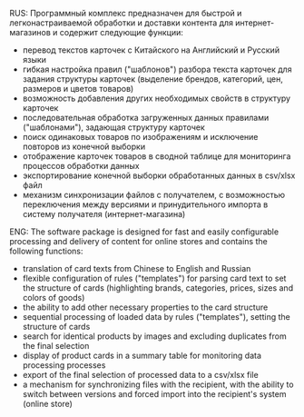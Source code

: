 RUS:
Программный комплекс предназначен для быстрой и легконастраиваемой обработки и доставки контента для интернет-магазинов и содержит следующие функции:

- перевод текстов карточек с Китайского на Английский и Русский языки
- гибкая настройка правил ("шаблонов") разбора текста карточек для задания структуры карточек (выделение брендов, категорий, цен, размеров и цветов товаров)
- возможность добавления других необходимых свойств в структуру карточек
- последовательная обработка загруженных данных правилами ("шаблонами"), задающая структуру карточек
- поиск одинаковых товаров по изображениям и исключение повторов из конечной выборки
- отображение карточек товаров в сводной таблице для мониторинга процессов обработки данных
- экспортирование конечной выборки обработанных данных в csv/xlsx файл
- механизм синхронизации файлов с получателем, с возможностью переключения между версиями и принудительного импорта в систему получателя (интернет-магазина)


ENG:
The software package is designed for fast and easily configurable processing and delivery of content for online stores and contains the following functions:

- translation of card texts from Chinese to English and Russian
- flexible configuration of rules ("templates") for parsing card text to set the structure of cards (highlighting brands, categories, prices, sizes and colors of goods)
- the ability to add other necessary properties to the card structure
- sequential processing of loaded data by rules ("templates"), setting the structure of cards
- search for identical products by images and excluding duplicates from the final selection
- display of product cards in a summary table for monitoring data processing processes
- export of the final selection of processed data to a csv/xlsx file
- a mechanism for synchronizing files with the recipient, with the ability to switch between versions and forced import into the recipient's system (online store)
